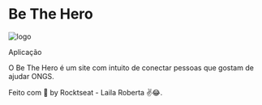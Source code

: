 # Be The Hero


![logo](https://user-images.githubusercontent.com/43499912/77864961-31d89500-7202-11ea-9c26-123ea65e98fd.png)









Aplicação

O Be The Hero é um site com intuito de conectar pessoas que gostam de ajudar ONGS.



Feito com 💜 by Rocktseat - Laila Roberta ✌😂.
